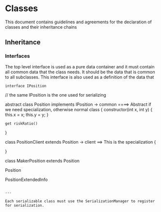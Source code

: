 # Classes

This document contains guidelines and agreements for the declaration of classes and their
inheritance chains

## Inheritance

### Interfaces

The top level interface is used as a pure data container and it must contain all common data that
the class needs. It should be the data that is common to all subclasses. This interface is also used
as a definition of the data that

```
interface IPosition
```

// the same IPosition is the one used for serializing

abstract class Position implements IPosition -> common ====> Abstract if we need specialization,
otherwise normal class { constructor(int x, int y) { this.x = x; this.y = y; }

    get riskRatio()

}

class PositionClient extends Position -> client ==> This is the specialization {

}

class MakerPosition extends Position

Position

PositionExtendedInfo

```

---

Each serializable class must use the SerializationManager to register for serialization.
```
